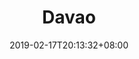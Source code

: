---
title: "Davao"
date: 2019-02-17T20:13:32+08:00
draft: false
page: "pages/davao"
active: "2"
type: "roadshow"
---